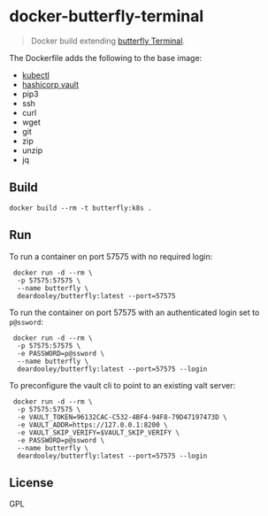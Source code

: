# docker-butterfly-terminal
> Docker build extending [butterfly Terminal](https://github.com/paradoxxxzero/butterfly). 

The Dockerfile adds the following to the base image:
* [kubectl](https://kubernetes.io/docs/reference/kubectl/overview/)
* [hashicorp vault](https://www.vaultproject.io/)
* pip3
* ssh
* curl
* wget
* git
* zip
* unzip
* jq

## Build  
```
docker build --rm -t butterfly:k8s .
```  

## Run
To run a container on port 57575 with no required login:
```
 docker run -d --rm \
  -p 57575:57575 \
  --name butterfly \
  deardooley/butterfly:latest --port=57575
``` 

To run the container on port 57575 with an authenticated login set to `p@ssword`:
```
 docker run -d --rm \
  -p 57575:57575 \
  -e PASSWORD=p@ssword \
  --name butterfly \
  deardooley/butterfly:latest --port=57575 --login
``` 

To preconfigure the vault cli to point to an existing valt server:
```
 docker run -d --rm \
  -p 57575:57575 \
  -e VAULT_TOKEN=96132CAC-C532-4BF4-94F8-79D47197473D \
  -e VAULT_ADDR=https://127.0.0.1:8200 \
  -e VAULT_SKIP_VERIFY=$VAULT_SKIP_VERIFY \
  -e PASSWORD=p@ssword \
  --name butterfly \
  deardooley/butterfly:latest --port=57575 --login
```

## License
GPL
